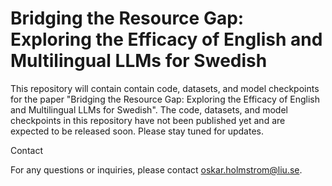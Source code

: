 # Bridging the Resource Gap: Exploring the Efficacy of English and Multilingual LLMs for Swedish

This repository will contain contain code, datasets, and model checkpoints for the paper "Bridging the Resource Gap: Exploring the Efficacy of English and Multilingual LLMs for Swedish". The code, datasets, and model checkpoints in this repository have not been published yet and are expected to be released soon. Please stay tuned for updates.

Contact

For any questions or inquiries, please contact oskar.holmstrom@liu.se.
